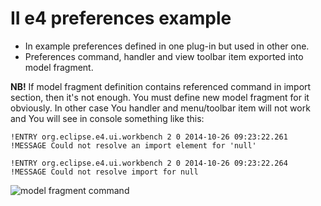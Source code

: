 II e4 preferences example
====

* In example preferences defined in one plug-in but used in other one.
* Preferences command, handler and view toolbar item exported into model fragment.

**NB!** If model fragment definition contains referenced command in import section, then it's not enough. You must define new model fragment for it obviously. 
In other case You handler and menu/toolbar item will not work and You will see in console something like this:
```
!ENTRY org.eclipse.e4.ui.workbench 2 0 2014-10-26 09:23:22.261
!MESSAGE Could not resolve an import element for 'null'

!ENTRY org.eclipse.e4.ui.workbench 2 0 2014-10-26 09:23:22.264
!MESSAGE Could not resolve import for null
```
![model fragment command](https://cloud.githubusercontent.com/assets/1450943/4781973/f1374eee-5ccf-11e4-94fb-80d47a8a8a4f.png)

